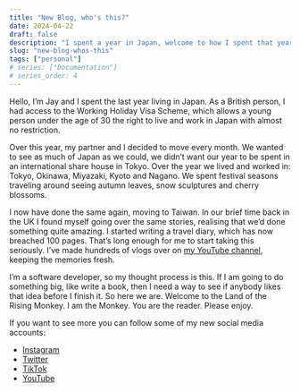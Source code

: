 ```yaml
---
title: "New Blog, who's this?"
date: 2024-04-22
draft: false
description: "I spent a year in Japan, welcome to how I spent that year"
slug: "new-blog-whos-this"
tags: ["personal"]
# series: ["Documentation"]
# series_order: 4
---
```

Hello, I’m Jay and I spent the last year living in Japan. As a British person, I had access to the Working Holiday Visa Scheme, which allows a young person under the age of 30 the right to live and work in Japan with almost no restriction.

Over this year, my partner and I decided to move every month. We wanted to see as much of Japan as we could, we didn’t want our year to be spent in an international share house in Tokyo. Over the year we lived and worked in: Tokyo, Okinawa, Miyazaki, Kyoto and Nagano. We spent festival seasons traveling around seeing autumn leaves, snow sculptures and cherry blossoms.

I now have done the same again, moving to Taiwan. In our brief time back in the UK I found myself going over the same stories, realising that we’d done something quite amazing. I started writing a travel diary, which has now breached 100 pages. That’s long enough for me to start taking this seriously. I’ve made hundreds of vlogs over on [my YouTube channel](https://www.youtube.com/@thevlads3946), keeping the memories fresh.

I’m a software developer, so my thought process is this. If I am going to do something big, like write a book, then I need a way to see if anybody likes that idea before I finish it. So here we are. Welcome to the Land of the Rising Monkey. I am the Monkey. You are the reader. Please enjoy.

If you want to see more you can follow some of my new social media accounts:
* [Instagram](https://www.instagram.com/landoftherisingmonkey/)
* [Twitter](https://twitter.com/TheRisingMonkey)
* [TikTok](https://www.tiktok.com/@landoftherisingmonkey)
* [YouTube](https://www.youtube.com/channel/UCfznbBPk1vvb68jA9d6zXFw)

